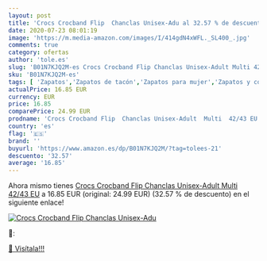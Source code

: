 ```yaml
---
layout: post
title: 'Crocs Crocband Flip  Chanclas Unisex-Adu al 32.57 % de descuento'
date: 2020-07-23 08:01:19
image: 'https://m.media-amazon.com/images/I/414gdN4xWFL._SL400_.jpg'
comments: true
category: ofertas
author: 'tole.es'
slug: 'B01N7KJQ2M-es Crocs Crocband Flip Chanclas Unisex-Adult Multi 42/43 EU'
sku: 'B01N7KJQ2M-es'
tags: [ 'Zapatos','Zapatos de tacón','Zapatos para mujer','Zapatos y complementos','chanclas', ]
actualPrice: 16.85 EUR
currency: EUR
price: 16.85
comparePrice: 24.99 EUR
prodname: 'Crocs Crocband Flip  Chanclas Unisex-Adult  Multi  42/43 EU'
country: 'es'
flag: '🇪🇸'
brand: ''
buyurl: 'https://www.amazon.es/dp/B01N7KJQ2M/?tag=tolees-21'
descuento: '32.57'
average: '16.85'
---
```


Ahora mismo tienes [Crocs Crocband Flip  Chanclas Unisex-Adult  Multi  42/43 EU](https://www.amazon.es/dp/B01N7KJQ2M/?tag=tolees-21) a 16.85 EUR (original: 24.99 EUR) (32.57 %  de descuento) en el siguiente enlace!

[![Crocs Crocband Flip  Chanclas Unisex-Adu](https://m.media-amazon.com/images/I/414gdN4xWFL._SL400_.jpg)](https://www.amazon.es/dp/B01N7KJQ2M/?tag=tolees-21)

🔎:


[🛒 Visítala!!!](https://www.amazon.es/dp/B01N7KJQ2M/?tag=tolees-21)
